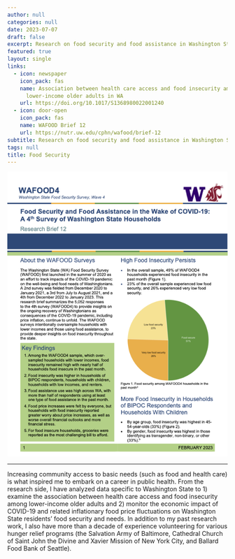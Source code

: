 ```yaml
---
author: null
categories: null
date: 2023-07-07
draft: false
excerpt: Research on food security and food assistance in Washington State
featured: true
layout: single
links:
  - icon: newspaper
    icon_pack: fas
    name: Association between health care access and food insecurity among
      lower-income older adults in WA
    url: https://doi.org/10.1017/S1368980022001240
  - icon: door-open
    icon_pack: fas
    name: WAFOOD Brief 12
    url: https://nutr.uw.edu/cphn/wafood/brief-12
subtitle: Research on food security and food assistance in Washington State
tags: null
title: Food Security
---
```


![WAFOOD Brief 12](featured.png)

---


Increasing community access to basic needs (such as food and health care) is what inspired me to embark on a career in public health. From the research side, I have analyzed data specific to Washington State to 1) examine the association between health care access and food insecurity among lower-income older adults and 2) monitor the economic impact of COVID-19 and related inflationary food price fluctuations on Washington State residents’ food security and needs. In addition to my past research work, I also have more than a decade of experience volunteering for various hunger relief programs (the Salvation Army of Baltimore, Cathedral Church of Saint John the Divine and Xavier Mission of New York City, and Ballard Food Bank of Seattle).